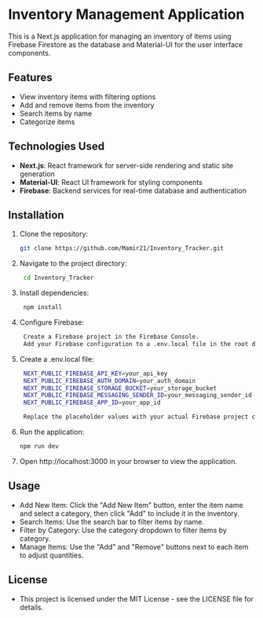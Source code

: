 # Inventory Management Application

This is a Next.js application for managing an inventory of items using Firebase Firestore as the database and Material-UI for the user interface components.

## Features

- View inventory items with filtering options
- Add and remove items from the inventory
- Search items by name
- Categorize items

## Technologies Used

- **Next.js**: React framework for server-side rendering and static site generation
- **Material-UI**: React UI framework for styling components
- **Firebase**: Backend services for real-time database and authentication

## Installation

1. Clone the repository:
   ```bash
   git clone https://github.com/Mamir21/Inventory_Tracker.git

2. Navigate to the project directory:
   ```bash
    cd Inventory_Tracker

3. Install dependencies:
   ```bash
    npm install

4. Configure Firebase:
   ```bash
    Create a Firebase project in the Firebase Console.
    Add your Firebase configuration to a .env.local file in the root directory of your project.
   
5. Create a .env.local file:
   ```bash
    NEXT_PUBLIC_FIREBASE_API_KEY=your_api_key
    NEXT_PUBLIC_FIREBASE_AUTH_DOMAIN=your_auth_domain
    NEXT_PUBLIC_FIREBASE_STORAGE_BUCKET=your_storage_bucket
    NEXT_PUBLIC_FIREBASE_MESSAGING_SENDER_ID=your_messaging_sender_id
    NEXT_PUBLIC_FIREBASE_APP_ID=your_app_id

    Replace the placeholder values with your actual Firebase project credentials.

6. Run the application:
   ```bash
   npm run dev

7. Open http://localhost:3000 in your browser to view the application.

## Usage

- Add New Item: Click the "Add New Item" button, enter the item name and select a category, then click "Add" to include it in the inventory.
- Search Items: Use the search bar to filter items by name.
- Filter by Category: Use the category dropdown to filter items by category.
- Manage Items: Use the "Add" and "Remove" buttons next to each item to adjust quantities.

## License

- This project is licensed under the MIT License - see the LICENSE file for details.
